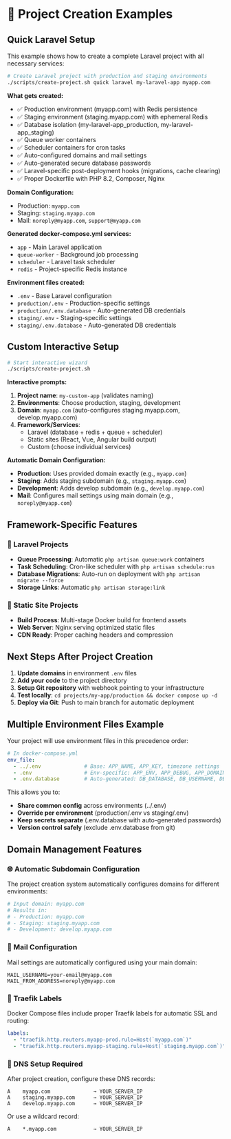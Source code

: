 # 🚀 Project Creation Examples

## Quick Laravel Setup

This example shows how to create a complete Laravel project with all necessary services:

```bash
# Create Laravel project with production and staging environments
./scripts/create-project.sh quick laravel my-laravel-app myapp.com
```

**What gets created:**
- ✅ Production environment (myapp.com) with Redis persistence
- ✅ Staging environment (staging.myapp.com) with ephemeral Redis  
- ✅ Database isolation (my-laravel-app_production, my-laravel-app_staging)
- ✅ Queue worker containers
- ✅ Scheduler containers for cron tasks
- ✅ Auto-configured domains and mail settings
- ✅ Auto-generated secure database passwords
- ✅ Laravel-specific post-deployment hooks (migrations, cache clearing)
- ✅ Proper Dockerfile with PHP 8.2, Composer, Nginx

**Domain Configuration:**
- Production: `myapp.com`
- Staging: `staging.myapp.com`
- Mail: `noreply@myapp.com`, `support@myapp.com`

**Generated docker-compose.yml services:**
- `app` - Main Laravel application
- `queue-worker` - Background job processing  
- `scheduler` - Laravel task scheduler
- `redis` - Project-specific Redis instance

**Environment files created:**
- `.env` - Base Laravel configuration
- `production/.env` - Production-specific settings
- `production/.env.database` - Auto-generated DB credentials
- `staging/.env` - Staging-specific settings  
- `staging/.env.database` - Auto-generated DB credentials

## Custom Interactive Setup

```bash
# Start interactive wizard
./scripts/create-project.sh
```

**Interactive prompts:**
1. **Project name**: `my-custom-app` (validates naming)
2. **Environments**: Choose production, staging, development
3. **Domain**: `myapp.com` (auto-configures staging.myapp.com, develop.myapp.com)
4. **Framework/Services**: 
   - Laravel (database + redis + queue + scheduler)
   - Static sites (React, Vue, Angular build output)
   - Custom (choose individual services)

**Automatic Domain Configuration:**
- **Production**: Uses provided domain exactly (e.g., `myapp.com`)
- **Staging**: Adds staging subdomain (e.g., `staging.myapp.com`)
- **Development**: Adds develop subdomain (e.g., `develop.myapp.com`)
- **Mail**: Configures mail settings using main domain (e.g., `noreply@myapp.com`)

## Framework-Specific Features

### 🎯 Laravel Projects
- **Queue Processing**: Automatic `php artisan queue:work` containers
- **Task Scheduling**: Cron-like scheduler with `php artisan schedule:run`
- **Database Migrations**: Auto-run on deployment with `php artisan migrate --force`
- **Storage Links**: Automatic `php artisan storage:link`

### 🎯 Static Site Projects
- **Build Process**: Multi-stage Docker build for frontend assets
- **Web Server**: Nginx serving optimized static files
- **CDN Ready**: Proper caching headers and compression

## Next Steps After Project Creation

1. **Update domains** in environment `.env` files
2. **Add your code** to the project directory
3. **Setup Git repository** with webhook pointing to your infrastructure
4. **Test locally**: `cd projects/my-app/production && docker compose up -d`
5. **Deploy via Git**: Push to main branch for automatic deployment

## Multiple Environment Files Example

Your project will use environment files in this precedence order:

```yaml
# In docker-compose.yml
env_file:
  - ../.env              # Base: APP_NAME, APP_KEY, timezone settings
  - .env                 # Env-specific: APP_ENV, APP_DEBUG, APP_DOMAIN
  - .env.database        # Auto-generated: DB_DATABASE, DB_USERNAME, DB_PASSWORD
```

This allows you to:
- **Share common config** across environments (../.env)
- **Override per environment** (production/.env vs staging/.env)  
- **Keep secrets separate** (.env.database with auto-generated passwords)
- **Version control safely** (exclude .env.database from git)

## Domain Management Features

### 🌐 Automatic Subdomain Configuration

The project creation system automatically configures domains for different environments:

```bash
# Input domain: myapp.com
# Results in:
# - Production: myapp.com
# - Staging: staging.myapp.com  
# - Development: develop.myapp.com
```

### 📧 Mail Configuration

Mail settings are automatically configured using your main domain:

```properties
MAIL_USERNAME=your-email@myapp.com
MAIL_FROM_ADDRESS=noreply@myapp.com
```

### 🔗 Traefik Labels

Docker Compose files include proper Traefik labels for automatic SSL and routing:

```yaml
labels:
  - "traefik.http.routers.myapp-prod.rule=Host(`myapp.com`)"
  - "traefik.http.routers.myapp-staging.rule=Host(`staging.myapp.com`)"
```

### 🚀 DNS Setup Required

After project creation, configure these DNS records:

```
A    myapp.com              → YOUR_SERVER_IP
A    staging.myapp.com      → YOUR_SERVER_IP  
A    develop.myapp.com      → YOUR_SERVER_IP
```

Or use a wildcard record:
```
A    *.myapp.com            → YOUR_SERVER_IP
```